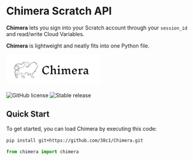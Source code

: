 # Chimera Scratch API

**Chimera** lets you sign into your Scratch account through your `session_id` and read/write Cloud Variables.

**Chimera** is lightweight and neatly fits into one Python file.

<img src="media/Chimera.svg" alt="Description of Image" width="50%" />

![GitHub license](https://badgen.net/github/license/38c1/Chimera)
![Stable release](https://badgen.net/github/release/38c1/Chimera/stable)

## Quick Start

To get started, you can load Chimera by executing this code:
```pip
pip install git+https://github.com/38c1/Chimera.git
```
```python
from chimera import chimera

